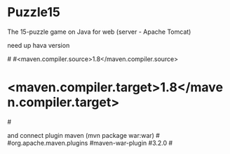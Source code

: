 # Puzzle15
The 15-puzzle game on Java for web (server - Apache Tomcat)




need up hava version 

#<properties>
  #<maven.compiler.source>1.8</maven.compiler.source>
  # <maven.compiler.target>1.8</maven.compiler.target>
#</properties>


and connect plugin maven (mvn package war:war)
#<dependency>
    #<groupId>org.apache.maven.plugins</groupId>
    #<artifactId>maven-war-plugin</artifactId>
    #<version>3.2.0</version>
#</dependency>
